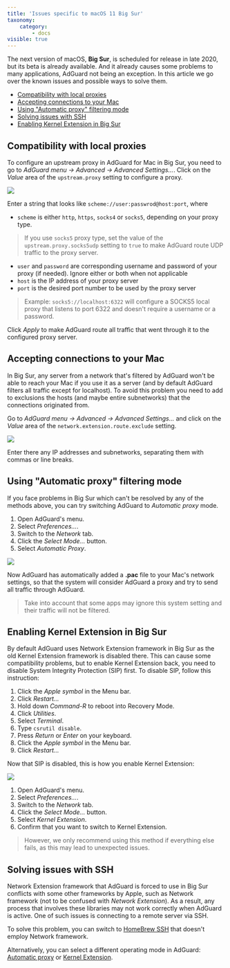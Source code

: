 ```yaml
---
title: 'Issues specific to macOS 11 Big Sur'
taxonomy:
    category:
        - docs
visible: true
---
```


The next version of macOS, **Big Sur**, is scheduled for release in late 2020, but its beta is already available. And it already causes some problems to many applications, AdGuard not being an exception. In this article we go over the known issues and possible ways to solve them.

* [Compatibility with local proxies](#local-proxies)
* [Accepting connections to your Mac](#accepting-connections)
* [Using "Automatic proxy" filtering mode](#automatic-proxy)
* [Solving issues with SSH](#ssh)
* [Enabling Kernel Extension in Big Sur](#kernel-extension)


<a htef="local-proxies"></a>

## Compatibility with local proxies

To configure an upstream proxy in AdGuard for Mac in Big Sur, you need to go to *AdGuard menu -> Advanced -> Advanced Settings...*. Click on the *Value* area of the `upstream.proxy` setting to configure a proxy.

<img src="https://cdn.adguard.com/public/Adguard/kb/BigSur/problems/proxy_en.png" style="max-width: 650px;">

Enter a string that looks like `scheme://user:passwrod@host:port`, where

* `scheme` is either `http`, `https`, `socks4` or `socks5`, depending on your proxy type.

>If you use `socks5` proxy type, set the value of the `upstream.proxy.socks5udp` setting to `true` to make AdGuard route UDP traffic to the proxy server.

* `user` and `password` are corresponding username and password of your proxy (if needed). Ignore either or both when not applicable
* `host` is the IP address of your proxy server 
* `port` is the desired port number to be used by the proxy server

>Example: `socks5://localhost:6322` will configure a SOCKS5 local proxy that listens to port 6322 and doesn't require a username or a password.

Click *Apply* to make AdGuard route all traffic that went through it to the configured proxy server.


<a href="accepting-connections"></a>

## Accepting connections to your Mac

In Big Sur, any server from a network that's filtered by AdGuard won't be able to reach your Mac if you use it as a server (and by default AdGuard filters all traffic except for localhost). To avoid this problem you need to add to exclusions the hosts (and maybe entire subnetworks) that the connections originated from.

Go to *AdGuard menu -> Advanced -> Advanced Settings...* and click on the *Value* area of the `network.extension.route.exclude` setting.

<img src="https://cdn.adguard.com/public/Adguard/kb/BigSur/problems/connections_en.png" style="max-width: 650px;">

Enter there any IP addresses and subnetworks, separating them with commas or line breaks.


<a href="automatic-proxy"></a>

## Using "Automatic proxy" filtering mode

If you face problems in Big Sur which can't be resolved by any of the methods above, you can try switching AdGuard to *Automatic proxy* mode.

1) Open AdGuard's menu.
2) Select *Preferences...*. 
3) Switch to the *Network* tab. 
4) Click the *Select Mode...* button.
5) Select *Automatic Proxy*.

<img src="https://cdn.adguard.com/public/Adguard/kb/BigSur/problems/automatic-proxy_en.png" style="max-width: 650px;">

Now AdGuard has automatically added a **.pac** file to your Mac's network settings, so that the system will consider AdGuard a proxy and try to send all traffic through AdGuard.

>Take into account that some apps may ignore this system setting and their traffic will not be filtered.


<a href="kernel-extension"></a>

## Enabling Kernel Extension in Big Sur

By default AdGuard uses Network Extension framework in Big Sur as the old Kernel Extension framework is disabled there. This can cause some compatibility problems, but to enable Kernel Extension back, you need to disable System Integrity Protection (SIP) first. To disable SIP, follow this instruction:

1) Click the *Apple symbol* in the Menu bar.
2) Click *Restart…*
3) Hold down *Command-R* to reboot into Recovery Mode.
4) Click *Utilities*.
5) Select *Terminal*.
6) Type `csrutil disable`.
7) Press *Return* or *Enter* on your keyboard.
8) Click the *Apple symbol* in the Menu bar.
9) Click *Restart…*

Now that SIP is disabled, this is how you enable Kernel Extension:

<img src="https://cdn.adguard.com/public/Adguard/kb/BigSur/problems/kernel_en.png" style="max-width: 650px;">

1) Open AdGuard's menu.
2) Select *Preferences...*. 
3) Switch to the *Network* tab. 
4) Click the *Select Mode...* button.
5) Select *Kernel Extension*.
6) Confirm that you want to switch to Kernel Extension.

>However, we only recommend using this method if everything else fails, as this may lead to unexpected issues.


<a href="ssh"></a>

## Solving issues with SSH

Network Extension framework that AdGuard is forced to use in Big Sur conflicts with some other frameworks by Apple, such as Network framework (not to be confused with *Network Extension*). As a result, any process that involves these libraries may not work correctly when AdGuard is active. One of such issues is connecting to a remote server via SSH.

To solve this problem, you can switch to [HomeBrew SSH](https://formulae.brew.sh/formula/openssh) that doesn't employ Network framework.

Alternatively, you can select a different operating mode in AdGuard: [Automatic proxy](#automatic-proxy) or [Kernel Extension](#kernel-extension).